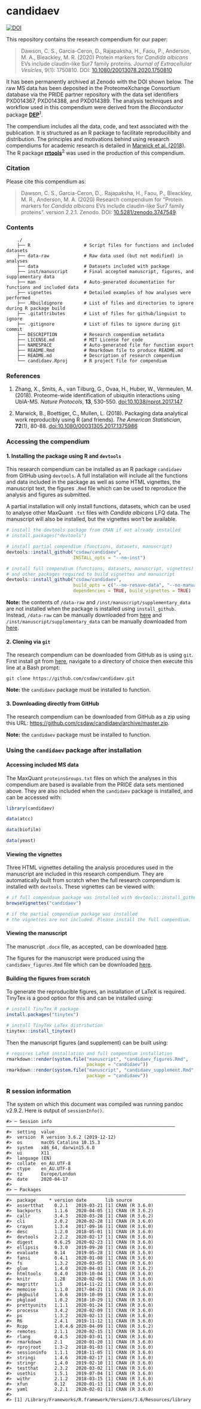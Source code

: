 
<!-- README.md is generated from README.Rmd. Please edit that file -->

# candidaev

[![DOI](https://zenodo.org/badge/166642718.svg)](https://zenodo.org/badge/latestdoi/166642718)

This repository contains the research compendium for our paper:

> Dawson, C. S., Garcia-Ceron, D., Rajapaksha, H., Faou, P., Anderson,
> M. A., Bleackley, M. R. (2020) Protein markers for *Candida albicans*
> EVs include claudin-like Sur7 family proteins. *Journal of
> Extracellular* *Vesicles*, 9(1): 1750810. DOI:
> [10.1080/20013078.2020.1750810](https://doi.org/10.1080/20013078.2020.1750810)

It has been permanently archived at Zenodo with the DOI shown below. The
raw MS data has been deposited in the ProteomeXchange Consortium
database via the PRIDE partner repository with the data set identifiers
PXD014367, PXD014388, and PXD014389. The analysis techniques and
workflow used in this compendium were derived from the *Bioconductor*
package **[DEP](https://doi.org/10.18129/B9.bioc.DEP)**<sup>1</sup>.

The compendium includes all the data, code, and text associated with the
publication. It is structured as an R package to facilitate
reproducilibity and distribution. The principles and motivations behind
using research compendiums for academic research is detailed in [Marwick
et al. (2018)](https://doi.org/10.1080/00031305.2017.1375986). The R
package **[rrtools](https://github.com/benmarwick/rrtools)**<sup>2</sup>
was used in the production of this compendium.

### Citation

Please cite this compendium as:

> Dawson, C. S., Garcia-Ceron, D.,. Rajapaksha, H., Faou, P., Bleackley,
> M. R., Anderson, M. A. (2020) Research compendium for “Protein markers
> for *Candida albicans* EVs include claudin-like Sur7 family proteins”.
> version 2.2.1. Zenodo. DOI:
> [10.5281/zenodo.3747549](https://www.doi.org/10.5281/zenodo.3747549).

### Contents

``` 
    ./
    ├── R                    # Script files for functions and included datasets
    ├── data-raw             # Raw data used (but not modified) in analyses
    ├── data                 # Datasets included with package
    ├── inst/manuscript      # Final accepted manuscript, figures, and supplementary data
    ├── man                  # Auto-generated documentation for functions and included data
    ├── vignettes            # Detailed examples of how analyses were performed
    ├── .Rbuildignore        # List of files and directories to ignore during R package build
    ├── .gitattributes       # List of files for github/linguist to ignore
    ├── .gitignore           # List of files to ignore during git commit
    ├── DESCRIPTION          # Research compendium metadata
    ├── LICENSE.md           # MIT License for code
    ├── NAMESPACE            # Auto-generated file for function export
    ├── README.Rmd           # Rmarkdown file to produce README.md
    ├── README.md            # Description of research compendium
    └── candidaev.Rproj      # R project file for compendium
```

### References

1.  Zhang, X., Smits, A., van Tilburg, G., Ovaa, H., Huber, W.,
    Vermeulen, M. (2018). Proteome-wide identification of ubiquitin
    interactions using UbIA-MS. *Nature Protocols*, **13**, 530-550.
    [doi:10.1038/nprot.2017.147](https://doi.org/10.1038/nprot.2017.147)

2.  Marwick, B., Boettiger, C., Mullen, L. (2018). Packaging data
    analytical work reproducibly using R (and friends). *The American
    Statistician*, **72**(1), 80-88.
    [doi:10.1080/00031305.2017.1375986](https://doi.org/10.1080/00031305.2017.1375986)

### Accessing the compendium

#### 1\. Installing the package using R and `devtools`

This research compendium can be installed as an R package `candidaev`
from GitHub using `devtools`. A full installation will include all the
functions and data included in the package as well as some HTML
vignettes, the manuscript text, the figures `.Rmd` file which can be
used to reproduce the analysis and figures as submitted.

A partial installation will only install functions, datasets, which can
be used to analyse other MaxQuant `.txt` files with *Candida albicans*
LFQ data. The manuscript will also be installed, but the vignettes won’t
be available.

``` r
# install the devtools package from CRAN if not already installed
# install.packages("devtools")

# install partial compendium (functions, datasets, manuscript)
devtools::install_github("csdaw/candidaev", 
                         INSTALL_opts = "--no-inst")

# install full compendium (functions, datasets, manuscript, vignettes) 
# and other packages required to build vignettes and manuscript
devtools::install_github("csdaw/candidaev", 
                         build_opts = c("--no-resave-data", "--no-manual"), 
                         dependencies = TRUE, build_vignettes = TRUE)
```

**Note:** the contents of `/data-raw` and
`/inst/manuscript/supplementary_data` are not installed when the package
is installed using `install_github`. Instead, `/data-raw` can be
manually downloaded from
[here](https://github.com/csdaw/candidaev/tree/master/data-raw) and
`/inst/manuscript/supplementary_data` can be manually downloaded from
[here](https://github.com/csdaw/candidaev/tree/master/inst/manuscript).

#### 2\. Cloning via `git`

The research compendium can be downloaded from GitHub as is using `git`.
First install git from [here](https://git-scm.com/), navigate to a
directory of choice then execute this line at a Bash prompt:

    git clone https://github.com/csdaw/candidaev.git

**Note:** the `candidaev` package must be installed to function.

#### 3\. Downloading directly from GitHub

The research compendium can be downloaded from GitHub as a zip using
this URL: <https://github.com/csdaw/candidaev/archive/master.zip>.

**Note:** the `candidaev` package must be installed to function.

### Using the `candidaev` package after installation

#### Accessing included MS data

The MaxQuant `proteinsGroups.txt` files on which the analyses in this
compendium are based is available from the PRIDE data sets mentioned
above. They are also included when the `candidaev` package is installed,
and can be accessed with:

``` r
library(candidaev)

data(atcc)

data(biofilm)

data(yeast)
```

#### Viewing the vignettes

Three HTML vignettes detailing the analysis procedures used in the
manuscript are included in this research compendium. They are
automatically built from scratch when the full research compendium is
installed with `devtools`. These vignettes can be viewed with:

``` r
# if full compendium package was installed with devtools::install_github
browseVignettes("candidaev")

# if the partial compendium package was installed 
# the vignettes are not included. Please install the full compendium.
```

#### Viewing the manuscript

The manuscript `.docx` file, as accepted, can be downloaded
[here](https://github.com/csdaw/candidaev/tree/master/inst/manuscript).

The figures for the manuscript were produced using the
`candidaev_figures.Rmd` file which can be downloaded
[here](https://github.com/csdaw/candidaev/tree/master/inst/manuscript).

#### Building the figures from scratch

To generate the reproducible figures, an installation of LaTeX is
required. TinyTex is a good option for this and can be installed using:

``` r
# install TinyTex R package
install.packages("tinytex")

# install TinyTex LaTex distribution
tinytex::install_tinytex()
```

Then the manuscript figures (and supplement) can be built using:

``` r
# requires LaTeX installation and full compendium installation
rmarkdown::render(system.file("manuscript", "candidaev_figures.Rmd", 
                              package = "candidaev"))
rmarkdown::render(system.file("manuscript", "candidaev_supplement.Rmd", 
                              package = "candidaev"))
```

### R session information

The system on which this document was compiled was running pandoc
v2.9.2. Here is output of `sessionInfo()`.

    #> ─ Session info ───────────────────────────────────────────────────────────────
    #>  setting  value                       
    #>  version  R version 3.6.2 (2019-12-12)
    #>  os       macOS Catalina 10.15.3      
    #>  system   x86_64, darwin15.6.0        
    #>  ui       X11                         
    #>  language (EN)                        
    #>  collate  en_AU.UTF-8                 
    #>  ctype    en_AU.UTF-8                 
    #>  tz       Europe/London               
    #>  date     2020-04-17                  
    #> 
    #> ─ Packages ───────────────────────────────────────────────────────────────────
    #>  package     * version date       lib source        
    #>  assertthat    0.2.1   2019-03-21 [1] CRAN (R 3.6.0)
    #>  backports     1.1.6   2020-04-05 [1] CRAN (R 3.6.2)
    #>  callr         3.4.3   2020-03-28 [1] CRAN (R 3.6.2)
    #>  cli           2.0.2   2020-02-28 [1] CRAN (R 3.6.0)
    #>  crayon        1.3.4   2017-09-16 [1] CRAN (R 3.6.0)
    #>  desc          1.2.0   2018-05-01 [1] CRAN (R 3.6.0)
    #>  devtools      2.2.2   2020-02-17 [1] CRAN (R 3.6.0)
    #>  digest        0.6.25  2020-02-23 [1] CRAN (R 3.6.0)
    #>  ellipsis      0.3.0   2019-09-20 [1] CRAN (R 3.6.0)
    #>  evaluate      0.14    2019-05-28 [1] CRAN (R 3.6.0)
    #>  fansi         0.4.1   2020-01-08 [1] CRAN (R 3.6.0)
    #>  fs            1.3.2   2020-03-05 [1] CRAN (R 3.6.0)
    #>  glue          1.4.0   2020-04-03 [1] CRAN (R 3.6.2)
    #>  htmltools     0.4.0   2019-10-04 [1] CRAN (R 3.6.0)
    #>  knitr         1.28    2020-02-06 [1] CRAN (R 3.6.0)
    #>  magrittr      1.5     2014-11-22 [1] CRAN (R 3.6.0)
    #>  memoise       1.1.0   2017-04-21 [1] CRAN (R 3.6.0)
    #>  pkgbuild      1.0.6   2019-10-09 [1] CRAN (R 3.6.0)
    #>  pkgload       1.0.2   2018-10-29 [1] CRAN (R 3.6.0)
    #>  prettyunits   1.1.1   2020-01-24 [1] CRAN (R 3.6.0)
    #>  processx      3.4.2   2020-02-09 [1] CRAN (R 3.6.0)
    #>  ps            1.3.2   2020-02-13 [1] CRAN (R 3.6.0)
    #>  R6            2.4.1   2019-11-12 [1] CRAN (R 3.6.0)
    #>  Rcpp          1.0.4.6 2020-04-09 [1] CRAN (R 3.6.2)
    #>  remotes       2.1.1   2020-02-15 [1] CRAN (R 3.6.0)
    #>  rlang         0.4.5   2020-03-01 [1] CRAN (R 3.6.0)
    #>  rmarkdown     2.1     2020-01-20 [1] CRAN (R 3.6.0)
    #>  rprojroot     1.3-2   2018-01-03 [1] CRAN (R 3.6.0)
    #>  sessioninfo   1.1.1   2018-11-05 [1] CRAN (R 3.6.0)
    #>  stringi       1.4.6   2020-02-17 [1] CRAN (R 3.6.0)
    #>  stringr       1.4.0   2019-02-10 [1] CRAN (R 3.6.0)
    #>  testthat      2.3.2   2020-03-02 [1] CRAN (R 3.6.0)
    #>  usethis       1.5.1   2019-07-04 [1] CRAN (R 3.6.0)
    #>  withr         2.1.2   2018-03-15 [1] CRAN (R 3.6.0)
    #>  xfun          0.12    2020-01-13 [1] CRAN (R 3.6.0)
    #>  yaml          2.2.1   2020-02-01 [1] CRAN (R 3.6.0)
    #> 
    #> [1] /Library/Frameworks/R.framework/Versions/3.6/Resources/library

